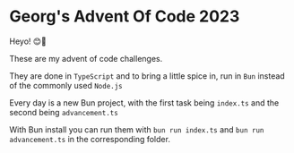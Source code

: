 # Georg's Advent Of Code 2023

Heyo! 😊🎄

These are my advent of code challenges.

They are done in `TypeScript` and to bring a little spice in, run in `Bun` instead of the commonly used `Node.js`

Every day is a new Bun project, with the first task being `index.ts` and the second being `advancement.ts`

With Bun install you can run them with `bun run index.ts` and `bun run advancement.ts` in the corresponding folder.